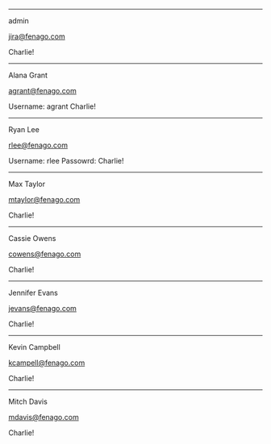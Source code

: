 ********************************

admin

jira@fenago.com

Charlie!


********************************

Alana Grant

agrant@fenago.com

Username: agrant
Charlie!


********************************

Ryan Lee

rlee@fenago.com

Username: rlee
Passowrd: Charlie!


********************************

Max Taylor

mtaylor@fenago.com

Charlie!


********************************

Cassie Owens

cowens@fenago.com

Charlie!


********************************

Jennifer Evans

jevans@fenago.com

Charlie!


********************************

Kevin Campbell

kcampell@fenago.com

Charlie!

********************************

Mitch Davis

mdavis@fenago.com

Charlie!





